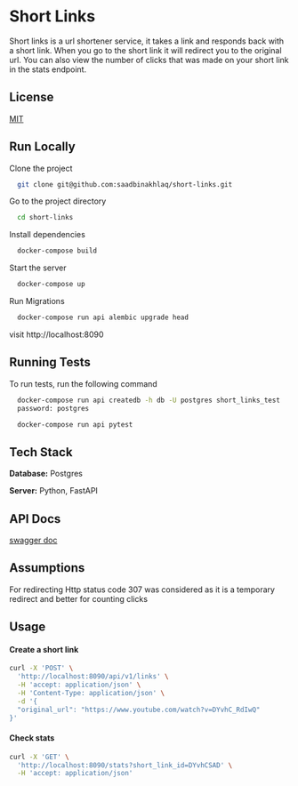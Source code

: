 
# Short Links

Short links is a url shortener service, it takes a link and responds back with a short link. When you go to the short link it will redirect you to the original url. You can also view the number of clicks that was made on your short link in the stats endpoint.


## License

[MIT](https://choosealicense.com/licenses/mit/)


## Run Locally

Clone the project

```bash
  git clone git@github.com:saadbinakhlaq/short-links.git
```

Go to the project directory

```bash
  cd short-links
```

Install dependencies

```bash
  docker-compose build
```

Start the server

```bash
  docker-compose up
```

Run Migrations

```bash
  docker-compose run api alembic upgrade head
```

visit http://localhost:8090


## Running Tests

To run tests, run the following command

```bash
  docker-compose run api createdb -h db -U postgres short_links_test
  password: postgres

  docker-compose run api pytest
```


## Tech Stack

**Database:** Postgres

**Server:** Python, FastAPI


## API Docs

[swagger doc](http://localhost:8090/docs)


## Assumptions

For redirecting Http status code 307 was considered as it is a temporary redirect and better for counting clicks

## Usage
#### Create a short link
```bash
curl -X 'POST' \
  'http://localhost:8090/api/v1/links' \
  -H 'accept: application/json' \
  -H 'Content-Type: application/json' \
  -d '{
  "original_url": "https://www.youtube.com/watch?v=DYvhC_RdIwQ"
}'
```

#### Check stats

```bash
curl -X 'GET' \
  'http://localhost:8090/stats?short_link_id=DYvhCSAD' \
  -H 'accept: application/json'
```
